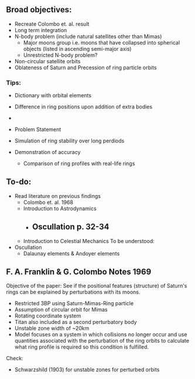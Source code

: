 #  #
## Broad objectives: ##
- Recreate Colombo et. al. result
- Long term integration
- N-body problem (include natural satellites other than Mimas)
    - Major moons group i.e. moons that have collapsed into spherical objects (listed in ascending semi-major axis)
    - Unrestricted N-body problem?
- Non-circular satellite orbits
- Oblateness of Saturn and Precession of ring particle orbits

### Tips:
- Dictionary with orbital elements
- Difference in ring positions upon addition of extra bodies
- 

- Problem Statement
- Simulation of ring stability over long perdiods
- Demonstration of accuracy
    - Comparison of ring profiles with real-life rings

## To-do: ##
- Read literature on previous findings
    - Colombo et. al. 1968
    - Introduction to Astrodynamics
        - Oscullation p. 32-34
            - 
    - Introduction to Celestial Mechanics
To be understood:
- Oscullation
    - Dalaunay elements & Andoyer elements

## F. A. Franklin & G. Colombo Notes 1969 ##
Objective of the paper: See if the positional features (structure) of Saturn's rings can be explained by perturbations with its moons. 
- Restricted 3BP using Saturn-Mimas-Ring particle
- Assumption of circular orbit for Mimas
- Rotating coordinate system
- Titan also included as a second perturbatory body
- Unstable zone width of ~20km
- Model focuses on a system in which collisions no longer occur and use quantities associated with the perturbation of the ring orbits to calculate what ring profile is required so this condition is fulfilled. 

Check:
- Schwarzshild (1903) for unstable zones for perturbed orbits